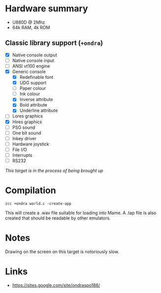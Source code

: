 # Hardware summary

* U880D @ 2Mhz
* 64k RAM, 4k ROM  

## Classic library support (`+ondra`)

* [x] Native console output
* [ ] Native console input
* [ ] ANSI vt100 engine
* [x] Generic console
    * [x] Redefinable font 
    * [x] UDG support
    * [ ] Paper colour
    * [ ] Ink colour
    * [x] Inverse attribute
    * [x] Bold attribute
    * [x] Underline attribute
* [ ] Lores graphics
* [x] Hires graphics
* [ ] PSG sound
* [ ] One bit sound
* [ ] Inkey driver
* [ ] Hardware joystick
* [ ] File I/O
* [ ] Interrupts
* [ ] RS232

_This target is in the process of being brought up_

# Compilation

    zcc +ondra world.c -create-app

This will create a .wav file suitable for loading into Mame. A .tap file is also created that should be readable by other emulators.

# Notes

Drawing on the screen on this target is notoriously slow.

# Links

* https://sites.google.com/site/ondraspo186/